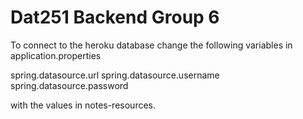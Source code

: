# Dat251 Backend Group 6

To connect to the heroku database change the following variables in application.properties

spring.datasource.url
spring.datasource.username
spring.datasource.password

with the values in notes-resources.

